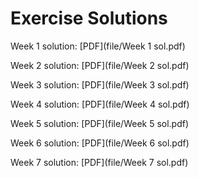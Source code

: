 # Exercise Solutions

Week 1 solution: [PDF](file/Week 1 sol.pdf)

Week 2 solution: [PDF](file/Week 2 sol.pdf)

Week 3 solution: [PDF](file/Week 3 sol.pdf)

Week 4 solution: [PDF](file/Week 4 sol.pdf)

Week 5 solution: [PDF](file/Week 5 sol.pdf)

Week 6 solution: [PDF](file/Week 6 sol.pdf)

Week 7 solution: [PDF](file/Week 7 sol.pdf)

